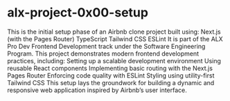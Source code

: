 # alx-project-0x00-setup
This is the initial setup phase of an Airbnb clone project built using: Next.js (with the Pages Router) TypeScript Tailwind CSS ESLint It is part of the ALX Pro Dev Frontend Development track under the Software Engineering Program. This project demonstrates modern frontend development practices, including: Setting up a scalable development environment Using reusable React components Implementing basic routing with the Next.js Pages Router Enforcing code quality with ESLint Styling using utility-first Tailwind CSS This setup lays the groundwork for building a dynamic and responsive web application inspired by Airbnb’s user interface.
